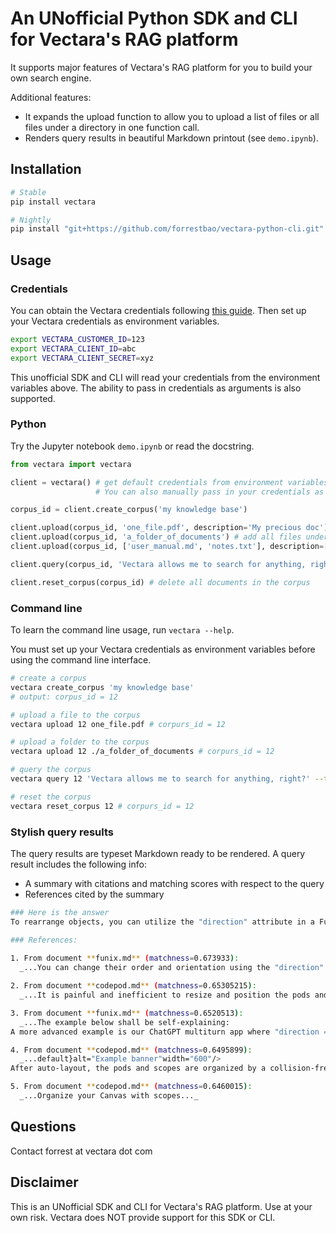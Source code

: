 # An UNofficial Python SDK and CLI for Vectara's RAG platform 

It supports major features of Vectara's RAG platform for you to build your own search engine. 

Additional features: 
* It expands the upload function to allow you to upload a list of files or all files under a directory in one function call. 
* Renders query results in beautiful Markdown printout (see `demo.ipynb`).

## Installation

```bash
# Stable
pip install vectara

# Nightly
pip install "git+https://github.com/forrestbao/vectara-python-cli.git"
```

## Usage 

### Credentials

You can obtain the Vectara credentials following [this guide](https://docs.vectara.com/docs/learn/authentication/oauth-2). 
Then set up your Vectara credentials as environment variables. 

```bash
export VECTARA_CUSTOMER_ID=123
export VECTARA_CLIENT_ID=abc
export VECTARA_CLIENT_SECRET=xyz
```

This unofficial SDK and CLI will read your credentials from the environment variables above. The ability to pass in credentials as arguments is also supported.

### Python 
Try the Jupyter notebook `demo.ipynb` or read the docstring. 

```python
from vectara import vectara

client = vectara() # get default credentials from environment variables 
                   # You can also manually pass in your credentials as arguments

corpus_id = client.create_corpus('my knowledge base')

client.upload(corpus_id, 'one_file.pdf', description='My precious doc')  # add one file to the corpus 
client.upload(corpus_id, 'a_folder_of_documents') # add all files under a folder to the corpus
client.upload(corpus_id, ['user_manual.md', 'notes.txt'], description=['user manual', 'my memory']) # add a list of files to the corpus

client.query(corpus_id, 'Vectara allows me to search for anything, right?', top_k=5) # query the corpus for top 5 answers

client.reset_corpus(corpus_id) # delete all documents in the corpus
```

### Command line 
To learn the command line usage, run `vectara --help`. 

You must set up your Vectara credentials as environment variables before using the command line interface. 
    
```bash
# create a corpus
vectara create_corpus 'my knowledge base'
# output: corpus_id = 12

# upload a file to the corpus
vectara upload 12 one_file.pdf # corpurs_id = 12

# upload a folder to the corpus
vectara upload 12 ./a_folder_of_documents # corpurs_id = 12

# query the corpus
vectara query 12 'Vectara allows me to search for anything, right?' --top_k=5  # corpurs_id = 12

# reset the corpus
vectara reset_corpus 12 # corpurs_id = 12
```

### Stylish query results

The query results are typeset Markdown ready to be rendered. A query result includes the following info: 
* A summary with citations and matching scores with respect to the query
* References cited by the summary


```bash
### Here is the answer
To rearrange objects, you can utilize the "direction" attribute in a Funix decorator [1]. Manually resizing and positioning objects can be a tedious and inefficient process [2]. Another approach is to use a collision-free algorithm for auto-layout, where scopes will be resized to fit the objects inside [4]. An example of arranging objects in a column-reverse direction can be seen in the ChatGPT multiturn app [3]. Additionally, organizing your canvas with scopes can help in rearranging objects effectively [5]. Remember to experiment with these methods to find the best arrangement for your specific needs.

### References:
    
1. From document **funix.md** (matchness=0.673933):
  _...You can change their order and orientation using the "direction" attribute in a Funix decorator...._

2. From document **codepod.md** (matchness=0.65305215):
  _...It is painful and inefficient to resize and position the pods and scopes manually...._

3. From document **funix.md** (matchness=0.6520513):
  _...The example below shall be self-explaining:
A more advanced example is our ChatGPT multiturn app where "direction = "column-reverse"" so the message you type stays at the bottom...._

4. From document **codepod.md** (matchness=0.6495899):
  _...default}alt="Example banner"width="600"/>
After auto-layout, the pods and scopes are organized by a collision-free algorithm, and the scopes will be resized to fit the pods inside...._

5. From document **codepod.md** (matchness=0.6460015):
  _...Organize your Canvas with scopes..._
```

## Questions
Contact forrest at vectara dot com 

## Disclaimer
This is an UNofficial SDK and CLI for Vectara's RAG platform.
Use at your own risk.
Vectara does NOT provide support for this SDK or CLI.